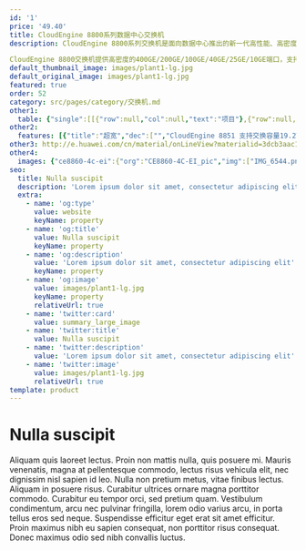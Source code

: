 ```yaml
---
id: '1'
price: '49.40'
title: CloudEngine 8800系列数据中心交换机
description: CloudEngine 8800系列交换机是面向数据中心推出的新一代高性能、高密度、低时延灵活插卡以太网交换机，可以与华为CloudEngine系列数据中心交换机CloudEngine 16800/CloudEngine 12800/CloudEngine 6800/CloudEngine 5800配合，构建弹性、简单、开放、安全的云数据中心网络。

CloudEngine 8800交换机提供高密度的400GE/200GE/100GE/40GE/25GE/10GE端口，支持丰富的数据中心特性和高性能的堆叠，帮助企业和运营商构建面向云计算时代的数据中心网络平台。CloudEngine 8800交换机定位于数据中心的核心或汇聚，也可以用于园区网的核心或汇聚。
default_thumbnail_image: images/plant1-lg.jpg
default_original_image: images/plant1-lg.jpg
featured: true
order: 52
category: src/pages/category/交换机.md
other1: 
  table: {"single":[[{"row":null,"col":null,"text":"项目"},{"row":null,"col":null,"text":"CloudEngine 8861-4C-EI"},{"row":null,"col":null,"text":"CloudEngine 8850-64CQ-EI"}],[{"row":null,"col":null,"text":"端口"},{"row":null,"col":null,"text":"4个插槽，通过不同插卡灵活组合，最大可以实现 32 x 100 GE QSFP28 或 64 x 40 GE QSFP+ 或 128 x 25 GE SFP28 或 128 x 10 GE SFP+"},{"row":null,"col":null,"text":"64 x 100 GE QSFP28"}],[{"row":null,"col":null,"text":"交换容量"},{"row":null,"col":null,"text":"6.4Tbps/57.6Tbps"},{"row":null,"col":null,"text":"12.8Tbps/204.8Tbps"}],[{"row":null,"col":null,"text":"包转发率"},{"row":null,"col":null,"text":"2,030Mpps/3,200Mpps"},{"row":null,"col":null,"text":"4,482Mpps"}],[{"row":null,"col":null,"text":"缓存"},{"row":null,"col":null,"text":"32MB"},{"row":null,"col":null,"text":"42MB"}],[{"row":null,"col":null,"text":"可靠性"},{"row":null,"col":null,"text":"LACP\n微分段\n硬件BFD(最小发包间隔3.3ms)"},{"row":null,"col":null,"text":"LACP\n硬件BFD(最小发包间隔3.3ms)"}],[{"row":null,"col":null,"text":"O&M"},{"row":null,"col":null,"text":"Telemetry\nIOAM(INT)\nNetstream\nsFlow\nERSPAN增强"},{"row":null,"col":null,"text":"Telemetry\nIOAM(INT)\nNetstream\nsFlow\nERSPAN增强"}],[{"row":null,"col":null,"text":"数据中心特性"},{"row":null,"col":"2","text":"VXLAN routing 和 bridging\nBGP-EVPN\nM-LAG\nPFC、ECN"}],[{"row":null,"col":null,"text":"最大功耗"},{"row":null,"col":null,"text":"795W"},{"row":null,"col":null,"text":"965W"}],[{"row":null,"col":null,"text":"电源型号"},{"row":null,"col":null,"text":"AC: 1200W AC&240VDC\nHDC: 1200W\nDC: 1200W"},{"row":null,"col":null,"text":"AC: 1200W AC&240VDC\nHDC: 1200W\nDC: 1200W"}],[{"row":null,"col":null,"text":"供电方式"},{"row":null,"col":null,"text":"AC: 90V~290V\nHDC:\n240V(188V~290V)\n380V(188V~400V)\nDC: -38.4V~-72V"},{"row":null,"col":null,"text":"AC: 90V~290V\nHDC:\n240V(188V~290V)\n380V(188V~400V)\nDC: -38.4V~-72V"}]]}
other2:
  features: [{"title":"超宽","dec":["","CloudEngine 8851 支持交换容量19.2Tbps，提供 32个100GEQSFP28接口或32个200GEQSFP56接口， 8个400GE QSFP-DD接口，构建灵活高密接入及汇聚能力。",""]},{"title":"虚拟","dec":["","作为Overlay虚拟化网络（VXLAN）的高性能硬件网关，支撑高达16M多租户的数据中心运营",""]},{"title":"智能","dec":["","FabricInsight智能运维，gRPC高速数据主动上报 ，全网路径主动探测，实时监测网络健康状态",""]}]
other3: http://e.huawei.com/cn/material/onLineView?materialid=3dcb3aac151f4bbcb54be34b8efc825f
other4:
  images: {"ce8860-4c-ei":{"org":"CE8860-4C-EI_pic","img":["IMG_6544.png","IMG_6546.png","IMG_6547.png","IMG_6550.png","IMG_6552.png","IMG_6554.png"]}}
seo:
  title: Nulla suscipit
  description: 'Lorem ipsum dolor sit amet, consectetur adipiscing elit'
  extra:
    - name: 'og:type'
      value: website
      keyName: property
    - name: 'og:title'
      value: Nulla suscipit
      keyName: property
    - name: 'og:description'
      value: 'Lorem ipsum dolor sit amet, consectetur adipiscing elit'
      keyName: property
    - name: 'og:image'
      value: images/plant1-lg.jpg
      keyName: property
      relativeUrl: true
    - name: 'twitter:card'
      value: summary_large_image
    - name: 'twitter:title'
      value: Nulla suscipit
    - name: 'twitter:description'
      value: 'Lorem ipsum dolor sit amet, consectetur adipiscing elit'
    - name: 'twitter:image'
      value: images/plant1-lg.jpg
      relativeUrl: true
template: product
---
```


# Nulla suscipit

Aliquam quis laoreet lectus. Proin non mattis nulla, quis posuere mi. Mauris venenatis, magna at pellentesque commodo, lectus risus vehicula elit, nec dignissim nisl sapien id leo. Nulla non pretium metus, vitae finibus lectus. Aliquam in posuere risus. Curabitur ultrices ornare magna porttitor commodo. Curabitur eu tempor orci, sed pretium quam. Vestibulum condimentum, arcu nec pulvinar fringilla, lorem odio varius arcu, in porta tellus eros sed neque. Suspendisse efficitur eget erat sit amet efficitur. Proin maximus nibh eu sapien consequat, non porttitor risus consequat. Donec maximus odio sed nibh convallis luctus.